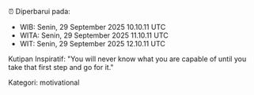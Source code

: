 ⏰ Diperbarui pada:
- WIB: Senin, 29 September 2025 10.10.11 UTC
- WITA: Senin, 29 September 2025 11.10.11 UTC
- WIT: Senin, 29 September 2025 12.10.11 UTC

Kutipan Inspiratif:
"You will never know what you are capable of until you take that first step and go for it."


Kategori: motivational

